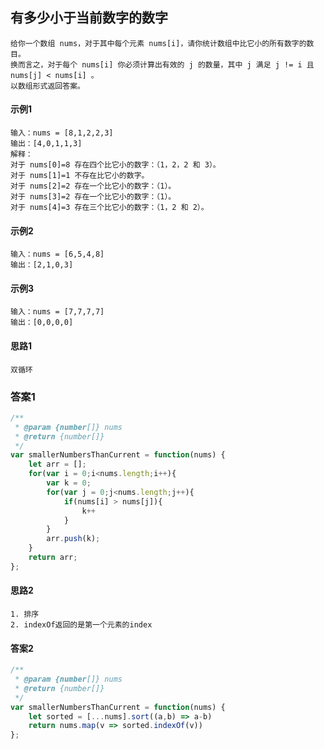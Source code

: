 ## 有多少小于当前数字的数字
    给你一个数组 nums，对于其中每个元素 nums[i]，请你统计数组中比它小的所有数字的数目。
    换而言之，对于每个 nums[i] 你必须计算出有效的 j 的数量，其中 j 满足 j != i 且 nums[j] < nums[i] 。
    以数组形式返回答案。
#### 示例1
    输入：nums = [8,1,2,2,3]
    输出：[4,0,1,1,3]
    解释： 
    对于 nums[0]=8 存在四个比它小的数字：（1，2，2 和 3）。 
    对于 nums[1]=1 不存在比它小的数字。
    对于 nums[2]=2 存在一个比它小的数字：（1）。 
    对于 nums[3]=2 存在一个比它小的数字：（1）。 
    对于 nums[4]=3 存在三个比它小的数字：（1，2 和 2）。
#### 示例2
    输入：nums = [6,5,4,8]
    输出：[2,1,0,3]
#### 示例3
    输入：nums = [7,7,7,7]
    输出：[0,0,0,0]
#### 思路1
    双循环
### 答案1
```  javascript
/**
 * @param {number[]} nums
 * @return {number[]}
 */
var smallerNumbersThanCurrent = function(nums) {
    let arr = [];
    for(var i = 0;i<nums.length;i++){
        var k = 0;
        for(var j = 0;j<nums.length;j++){
            if(nums[i] > nums[j]){
                k++
            }
        }
        arr.push(k);
    }
    return arr;
};
```

#### 思路2
    1. 排序
    2. indexOf返回的是第一个元素的index
#### 答案2
```  javascript
/**
 * @param {number[]} nums
 * @return {number[]}
 */
var smallerNumbersThanCurrent = function(nums) {
    let sorted = [...nums].sort((a,b) => a-b)
    return nums.map(v => sorted.indexOf(v))
};
```